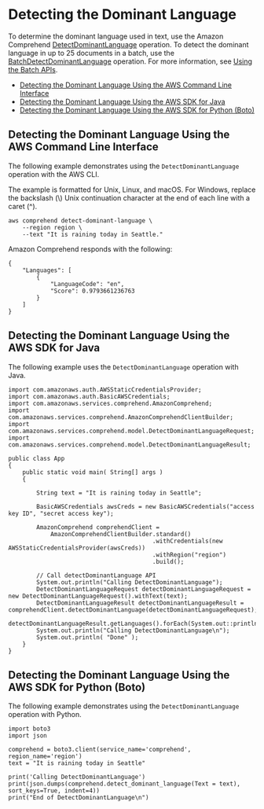 # Detecting the Dominant Language<a name="get-started-api-dominant-language"></a>

To determine the dominant language used in text, use the Amazon Comprehend [DetectDominantLanguage](API_DetectDominantLanguage.md) operation\. To detect the dominant language in up to 25 documents in a batch, use the [BatchDetectDominantLanguage](API_BatchDetectDominantLanguage.md) operation\. For more information, see [Using the Batch APIs](get-started-batch.md)\.


+ [Detecting the Dominant Language Using the AWS Command Line Interface](#get-started-api-dominant-language-cli)
+ [Detecting the Dominant Language Using the AWS SDK for Java](#get-started-api-dominant-language-java)
+ [Detecting the Dominant Language Using the AWS SDK for Python \(Boto\)](#get-started-api-dominant-language-python)

## Detecting the Dominant Language Using the AWS Command Line Interface<a name="get-started-api-dominant-language-cli"></a>

The following example demonstrates using the `DetectDominantLanguage` operation with the AWS CLI\.

The example is formatted for Unix, Linux, and macOS\. For Windows, replace the backslash \(\\\) Unix continuation character at the end of each line with a caret \(^\)\.

```
aws comprehend detect-dominant-language \
    --region region \
    --text "It is raining today in Seattle."
```

Amazon Comprehend responds with the following:

```
{
    "Languages": [
        {
            "LanguageCode": "en",
            "Score": 0.9793661236763
        }
    ]
}
```

## Detecting the Dominant Language Using the AWS SDK for Java<a name="get-started-api-dominant-language-java"></a>

The following example uses the `DetectDominantLanguage` operation with Java\.

```
import com.amazonaws.auth.AWSStaticCredentialsProvider;
import com.amazonaws.auth.BasicAWSCredentials;
import com.amazonaws.services.comprehend.AmazonComprehend;
import com.amazonaws.services.comprehend.AmazonComprehendClientBuilder;
import com.amazonaws.services.comprehend.model.DetectDominantLanguageRequest;
import com.amazonaws.services.comprehend.model.DetectDominantLanguageResult;

public class App 
{
    public static void main( String[] args )
    {

        String text = "It is raining today in Seattle";

        BasicAWSCredentials awsCreds = new BasicAWSCredentials("access key ID", "secret access key");

        AmazonComprehend comprehendClient = 
            AmazonComprehendClientBuilder.standard()
                                         .withCredentials(new AWSStaticCredentialsProvider(awsCreds))
                                         .withRegion("region")
                                         .build();
                                         
        // Call detectDominantLanguage API
        System.out.println("Calling DetectDominantLanguage");
        DetectDominantLanguageRequest detectDominantLanguageRequest = new DetectDominantLanguageRequest().withText(text);
        DetectDominantLanguageResult detectDominantLanguageResult = comprehendClient.detectDominantLanguage(detectDominantLanguageRequest);
        detectDominantLanguageResult.getLanguages().forEach(System.out::println);
        System.out.println("Calling DetectDominantLanguage\n");
        System.out.println( "Done" );
    }
}
```

## Detecting the Dominant Language Using the AWS SDK for Python \(Boto\)<a name="get-started-api-dominant-language-python"></a>

The following example demonstrates using the `DetectDominantLanguage` operation with Python\.

```
import boto3
import json

comprehend = boto3.client(service_name='comprehend', region_name='region')
text = "It is raining today in Seattle"

print('Calling DetectDominantLanguage')
print(json.dumps(comprehend.detect_dominant_language(Text = text), sort_keys=True, indent=4))
print("End of DetectDominantLanguage\n")
```